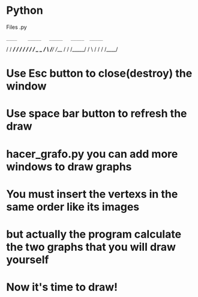 # Python
Files .py

    ____    _____   _____   _____  _____
   /       / ___/  /    /  /      /    /
  /  _ _  /   \   /____/  /___   /    /
 /_____/ /     \ /    /  /      /____/   


# Use Esc button to close(destroy) the window
# Use space bar button to refresh the draw
# hacer_grafo.py you can add more windows to draw graphs
# You must insert the vertexs in the same order like its images
# but actually the program calculate the two graphs that you will draw yourself
# Now it's time to draw!

